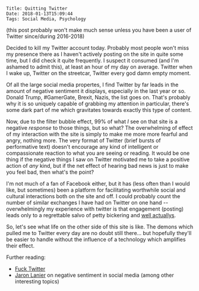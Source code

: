     Title: Quitting Twitter
    Date: 2018-01-13T15:09:44
    Tags: Social Media, Psychology

(this post probably won't make much sense unless you have been a user of
Twitter since/during 2016-2018)

Decided to kill my Twitter account today. Probably most people won't miss
my presence there as I haven't actively posting on the site in quite some
time, but I did check it quite frequently. I suspect it consumed (and I'm
ashamed to admit this), at least an hour of my day on average. Twitter when
I wake up, Twitter on the streetcar, Twitter every god damn empty moment.

Of all the large social media propertes, I find Twitter by far leads in
the amount of negative sentiment it displays, especially in the last year
or so. Donald Trump, #GamerGate, Brexit, Nazis, the list goes on. That's
probably why it is so uniquely capable of grabbing my attention in
particular, there's some dark part of me which gravitates towards exactly
this type of content.

Now, due to the filter bubble effect, 99% of what *I* see on that site is a
negative *response* to those things, but so what? The overwhelming of effect
of my interaction with the site is simply to make me more more fearful and
angry, nothing more. The very format of Twitter (brief bursts of performative
text) doesn't encourage any kind of intelligent or compassionate reaction to
what you are seeing or reading. It would be one thing if the negative things
I saw on Twitter motivated me to take a positive action of *any* kind, but if
the net effect of hearing bad news is just to make you feel bad, then what's
the point?

I'm not much of a fan of Facebook either, but it has (less often than I
would like, but sometimes) been a platform for facilitating worthwhile
social and cultural interactions both on the site and off. I could probably
count the number of similar exchanges I have had on Twitter on one
hand -- overwhelmingly my experience with twitter is that engagement
(posting) leads only to a regrettable salvo of petty bickering and
[well actuallys](http://tirania.org/blog/archive/2011/Feb-17.html).

So, let's see what life on the other side of this site is like. The
demons which pulled me to Twitter every day are no doubt still there... but
hopefully they'll be easier to handle without the influence of a technology
which amplifies their effect.

Further reading:

* [Fuck Twitter](http://www.macdrifter.com/2017/11/fuck-twitter.html)
* [Jaron Lanier](http://www.businessinsider.com/jaron-lanier-interview-on-silicon-valley-culture-metoo-backlash-ai-and-the-future-2017-12) on negative sentiment in social media (among other interesting topics)
